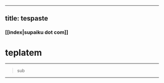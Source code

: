
---
title: tespaste 
---

### [[index|supaiku dot com]]

<h1 href="" onclick="document.getElementById('darkmode-toggle').click(); return false;">
teplatem
</h1>


---
> sub
---
